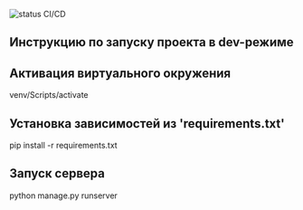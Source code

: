 ![status CI/CD](https://github.com/1nkognit0/lyceum_django/actions/workflows/python-package.yml/badge.svg?event=push)

## Инструкцию по запуску проекта в dev-режиме

## Активация виртуального окружения
venv/Scripts/activate

## Установка зависимостей из 'requirements.txt'
pip install -r requirements.txt

## Запуск сервера 
python manage.py runserver
